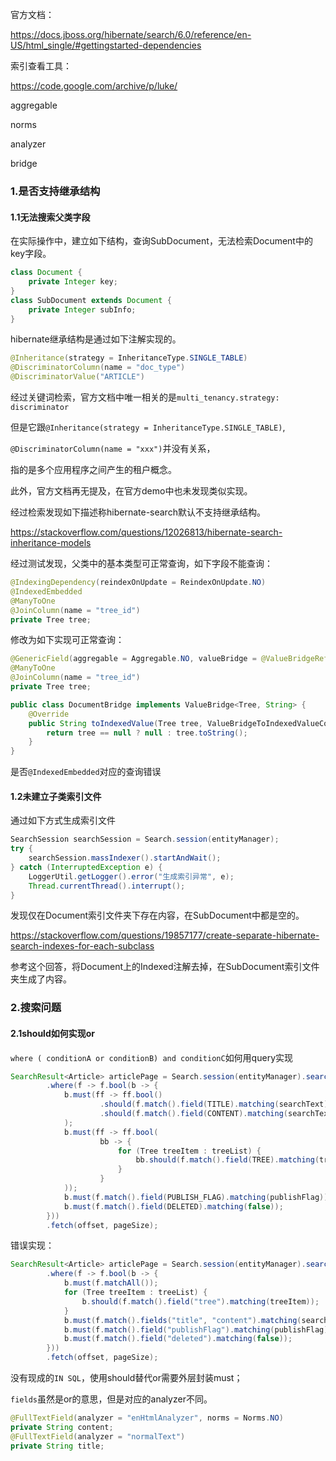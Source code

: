 官方文档：

https://docs.jboss.org/hibernate/search/6.0/reference/en-US/html_single/#gettingstarted-dependencies

索引查看工具：

https://code.google.com/archive/p/luke/



aggregable

norms

analyzer

bridge



### 1.是否支持继承结构

#### 1.1无法搜索父类字段

在实际操作中，建立如下结构，查询SubDocument，无法检索Document中的key字段。

```java
class Document {
	private Integer key;
}
class SubDocument extends Document {
	private Integer subInfo;
}
```

hibernate继承结构是通过如下注解实现的。

```java
@Inheritance(strategy = InheritanceType.SINGLE_TABLE)
@DiscriminatorColumn(name = "doc_type")
@DiscriminatorValue("ARTICLE")
```

经过关键词检索，官方文档中唯一相关的是`multi_tenancy.strategy: discriminator`

但是它跟`@Inheritance(strategy = InheritanceType.SINGLE_TABLE)`, 

`@DiscriminatorColumn(name = "xxx")`并没有关系，

指的是多个应用程序之间产生的租户概念。

此外，官方文档再无提及，在官方demo中也未发现类似实现。

经过检索发现如下描述称hibernate-search默认不支持继承结构。

https://stackoverflow.com/questions/12026813/hibernate-search-inheritance-models

经过测试发现，父类中的基本类型可正常查询，如下字段不能查询：

```java
@IndexingDependency(reindexOnUpdate = ReindexOnUpdate.NO)
@IndexedEmbedded
@ManyToOne
@JoinColumn(name = "tree_id")
private Tree tree;
```

修改为如下实现可正常查询：

```java
@GenericField(aggregable = Aggregable.NO, valueBridge = @ValueBridgeRef(type = DocumentBridge.class))
@ManyToOne
@JoinColumn(name = "tree_id")
private Tree tree;

public class DocumentBridge implements ValueBridge<Tree, String> {
    @Override
    public String toIndexedValue(Tree tree, ValueBridgeToIndexedValueContext valueBridgeToIndexedValueContext) {
        return tree == null ? null : tree.toString();
    }
}
```

是否`@IndexedEmbedded`对应的查询错误



#### 1.2未建立子类索引文件

通过如下方式生成索引文件

```java
SearchSession searchSession = Search.session(entityManager);
try {
    searchSession.massIndexer().startAndWait();
} catch (InterruptedException e) {
    LoggerUtil.getLogger().error("生成索引异常", e);
    Thread.currentThread().interrupt();
}
```

发现仅在Document索引文件夹下存在内容，在SubDocument中都是空的。

https://stackoverflow.com/questions/19857177/create-separate-hibernate-search-indexes-for-each-subclass

参考这个回答，将Document上的Indexed注解去掉，在SubDocument索引文件夹生成了内容。

### 2.搜索问题

#### 2.1should如何实现or

`where ( conditionA or conditionB) and conditionC`如何用query实现

```java
SearchResult<Article> articlePage = Search.session(entityManager).search(Article.class)
        .where(f -> f.bool(b -> {
            b.must(ff -> ff.bool()
                    .should(f.match().field(TITLE).matching(searchText))
                    .should(f.match().field(CONTENT).matching(searchText).skipAnalysis())
            );
            b.must(ff -> ff.bool(
                    bb -> {
                        for (Tree treeItem : treeList) {
                            bb.should(f.match().field(TREE).matching(treeItem));
                        }
                    }
            ));
            b.must(f.match().field(PUBLISH_FLAG).matching(publishFlag));
            b.must(f.match().field(DELETED).matching(false));
        }))
        .fetch(offset, pageSize);
```

错误实现：

```java
SearchResult<Article> articlePage = Search.session(entityManager).search(Article.class)
        .where(f -> f.bool(b -> {
            b.must(f.matchAll());
            for (Tree treeItem : treeList) {
                b.should(f.match().field("tree").matching(treeItem));
            }
            b.must(f.match().fields("title", "content").matching(searchLike).skipAnalysis());
            b.must(f.match().field("publishFlag").matching(publishFlag));
            b.must(f.match().field("deleted").matching(false));
        }))
        .fetch(offset, pageSize);
```

没有现成的`IN SQL`，使用should替代or需要外层封装must；

`fields`虽然是or的意思，但是对应的analyzer不同。

```java
@FullTextField(analyzer = "enHtmlAnalyzer", norms = Norms.NO)
private String content;
@FullTextField(analyzer = "normalText")
private String title;
```

